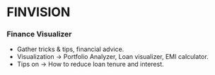 # FINVISION

### Finance Visualizer
- Gather tricks & tips, financial advice.
- Visualization → Portfolio Analyzer, Loan visualizer, EMI calculator.
- Tips on → How to reduce loan tenure and interest.
